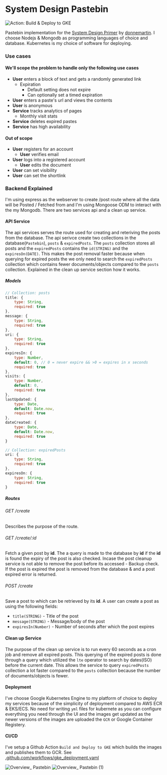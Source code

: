 # System Design Pastebin

![Action: Build & Deploy to GKE](https://github.com/M-Faheem-Khan/System-Design-Pastebin/actions/workflows/gke_deployment.yaml/badge.svg)

Pastebin implementation for the [System Design Primer](https://github.com/donnemartin/system-design-primer/tree/master/solutions/system_design/pastebin) by [donnemartin](https://github.com/donnemartin). I choose Nodejs & Mongodb as programming languages of choice and database. Kubernetes is my choice of software for deploying.

### Use cases
#### We'll scope the problem to handle only the following use cases  
* **User** enters a block of text and gets a randomly generated link
    * Expiration
        * Default setting does not expire
        * Can optionally set a timed expiration
* **User** enters a paste's url and views the contents
* **User** is anonymous
* **Service** tracks analytics of pages
    * Monthly visit stats
* **Service** deletes expired pastes
* **Service** has high availability

#### Out of scope  
* **User** registers for an account
    * **User** verifies email
* **User** logs into a registered account
    * **User** edits the document
* **User** can set visibility
* **User** can set the shortlink

### Backend Explained  
I'm using express as the webserver to create /post route where all the data will be Posted / Fetched from and I'm using Mongoose ODM to interact with the my Mongodb. There are two services api and a clean up service.

#### API Service
The api services serves the route used for creating and reteriving the posts from the database. The api serivce create two collections in the database(`Pastebin`), `posts` & `expiredPosts`. The `posts` collection stores all posts and the `expiredPosts` contains the `id(STRING)` and the `expiresOn(DATE)`. This makes the post removal faster because when querying for expired posts the we only need to search the `expiredPosts` collection which contains fewer documents/objects compared to the `posts` collection. Explained in the clean up service section how it works. 

##### Models
```Javascript
// Collection: posts
title: {
    type: String,
    required: true
},
message: {
    type: String,
    required: true
},
uri: {
    type: String,
    required: true
},
expiresIn: {
    type: Number,
    default: 0, // 0 = never expire && >0 = expires in x seconds
    required: true
},
visits: {
    type: Number,
    default: 0,
    required: true
},
lastUpdated: {
    type: Date,
    default: Date.now,
    required: true
},
dateCreated: {
    type: Date,
    default: Date.now,
    required: true
}
```

```Javascript
// Collection: expiredPosts
uri: {
    type: String,
    required: true
},
expiresOn: {
    type: String,
    required: true
}
```

##### Routes
###### GET /create
Describes the purpose of the route.  

###### GET /create/:id
Fetch a given post by **id**. The a query is made to the database by **id** if the **id** is found the expiry of the post is also checked. Incase the post cleanup service is not able to remove the post before its accessed - Backup check. If the post is expired the post is removed from the database & and a post expired error is returned.

###### POST /create
Save a post to which can be retrieved by its **id**. A user can create a post as using the following fields:
- `title(STRING)` - Title of the post
- `message(STRING)` - Message/body of the post
- `expiresIn(Number)` - Number of seconds after which the post expires

#### Clean up Service
The purpose of the clean up service is to run every 60 seconds as a cron job and remove all expired posts. This querying of the expired posts is done through a query which utilized the `lte` operator to search by dates(ISO) before the current date. This allows the service to query `expiredPosts` collection a lot faster compared to the `posts` collection because the number of documents/objects is fewer. 

#### Deployment
I've choose Google Kubernetes Engine to my platform of choice to deploy my services because of the simplicity of deployment compared to AWS ECR & EKS/ECS. No need for writing `yml` files for kubernete as you can configure everything you need through the UI and the images get updated as the newer versions of the images are uploaded the `GCR` or Google Container Registery. 

#### CI/CD
I've setup a Github Action `Build and Deploy to GKE` which builds the images and publishes them to GCR. See [.github.com/workflows/gke_deployment.yaml](https://github.com/M-Faheem-Khan/System-Design-Pastebin/blob/main/.github/workflows/gke_deployment.yaml)

![Overview_ Pastebin](https://user-images.githubusercontent.com/17150767/184065447-ec690ba6-7a39-4b80-b725-8204694cc4d6.jpg)
![Overview_ Pastebin (1)](https://user-images.githubusercontent.com/17150767/184071641-8206e507-a053-4c37-b72e-5adbf662c64d.jpg)
